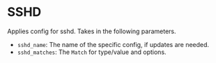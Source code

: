 # SSHD

Applies config for sshd. Takes in the following parameters.

- `sshd_name`: The name of the specific config, if updates are needed.
- `sshd_matches`: The `Match` for type/value and options.
